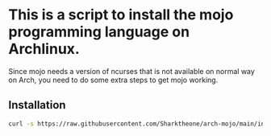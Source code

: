 # This is a script to install the mojo programming language on Archlinux.
Since mojo needs a version of ncurses that is not available on normal way on Arch, you need to do some extra steps to get mojo working.

## Installation

```bash
curl -s https://raw.githubusercontent.com/Sharktheone/arch-mojo/main/install.py | python -
```
